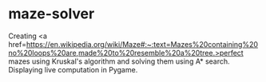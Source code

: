 # maze-solver
Creating <a href=https://en.wikipedia.org/wiki/Maze#:~:text=Mazes%20containing%20no%20loops%20are,made%20to%20resemble%20a%20tree.>perfect mazes</a> using Kruskal's algorithm and solving them using A* search. Displaying live computation in Pygame.
